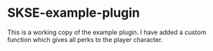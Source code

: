 # SKSE-example-plugin
This is a working copy of the example plugin. I have added a custom function which gives all perks to the player character.
